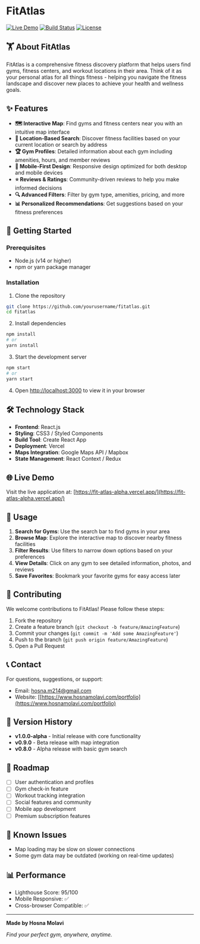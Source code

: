# FitAtlas

[![Live Demo](https://img.shields.io/badge/Demo-Live-brightgreen)](https://fit-atlas-alpha.vercel.app/)
[![Build Status](https://img.shields.io/badge/Build-Passing-brightgreen)](https://fit-atlas-alpha.vercel.app/)
[![License](https://img.shields.io/badge/License-MIT-blue.svg)](LICENSE)

## 🏋️ About FitAtlas

FitAtlas is a comprehensive fitness discovery platform that helps users find gyms, fitness centers, and workout locations in their area. Think of it as your personal atlas for all things fitness - helping you navigate the fitness landscape and discover new places to achieve your health and wellness goals.

## ✨ Features

- **🗺️ Interactive Map**: Find gyms and fitness centers near you with an intuitive map interface
- **📍 Location-Based Search**: Discover fitness facilities based on your current location or search by address
- **🏆 Gym Profiles**: Detailed information about each gym including amenities, hours, and member reviews
- **📱 Mobile-First Design**: Responsive design optimized for both desktop and mobile devices
- **⭐ Reviews & Ratings**: Community-driven reviews to help you make informed decisions
- **🔍 Advanced Filters**: Filter by gym type, amenities, pricing, and more
- **📊 Personalized Recommendations**: Get suggestions based on your fitness preferences

## 🚀 Getting Started

### Prerequisites

- Node.js (v14 or higher)
- npm or yarn package manager

### Installation

1. Clone the repository
```bash
git clone https://github.com/yourusername/fitatlas.git
cd fitatlas
```

2. Install dependencies
```bash
npm install
# or
yarn install
```

3. Start the development server
```bash
npm start
# or
yarn start
```

4. Open [http://localhost:3000](http://localhost:3000) to view it in your browser

## 🛠️ Technology Stack

- **Frontend**: React.js
- **Styling**: CSS3 / Styled Components
- **Build Tool**: Create React App
- **Deployment**: Vercel
- **Maps Integration**: Google Maps API / Mapbox
- **State Management**: React Context / Redux

## 🌐 Live Demo

Visit the live application at: [https://fit-atlas-alpha.vercel.app/](https://fit-atlas-alpha.vercel.app/)

## 📱 Usage

1. **Search for Gyms**: Use the search bar to find gyms in your area
2. **Browse Map**: Explore the interactive map to discover nearby fitness facilities
3. **Filter Results**: Use filters to narrow down options based on your preferences
4. **View Details**: Click on any gym to see detailed information, photos, and reviews
5. **Save Favorites**: Bookmark your favorite gyms for easy access later

## 🤝 Contributing

We welcome contributions to FitAtlas! Please follow these steps:

1. Fork the repository
2. Create a feature branch (`git checkout -b feature/AmazingFeature`)
3. Commit your changes (`git commit -m 'Add some AmazingFeature'`)
4. Push to the branch (`git push origin feature/AmazingFeature`)
5. Open a Pull Request

## 📞 Contact

For questions, suggestions, or support:

- Email: hosna.m214@gmail.com
- Website: [[https://www.hosnamolavi.com/portfolio](https://www.hosnamolavi.com/portfolio)

## 🔄 Version History

- **v1.0.0-alpha** - Initial release with core functionality
- **v0.9.0** - Beta release with map integration
- **v0.8.0** - Alpha release with basic gym search

## 🎯 Roadmap

- [ ] User authentication and profiles
- [ ] Gym check-in feature
- [ ] Workout tracking integration
- [ ] Social features and community
- [ ] Mobile app development
- [ ] Premium subscription features

## 🐛 Known Issues

- Map loading may be slow on slower connections
- Some gym data may be outdated (working on real-time updates)

## 📊 Performance

- Lighthouse Score: 95/100
- Mobile Responsive: ✅
- Cross-browser Compatible: ✅

---

**Made by Hosna Molavi**

*Find your perfect gym, anywhere, anytime.*
